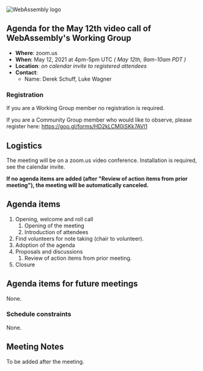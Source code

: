 ![WebAssembly logo](/images/WebAssembly.png)

## Agenda for the May 12th video call of WebAssembly's Working Group

- **Where**: zoom.us
- **When**: May 12, 2021 at 4pm-5pm UTC *( May 12th, 9am-10am PDT )*
- **Location**: *on calendar invite to registered attendees*
- **Contact**:
    - Name: Derek Schuff, Luke Wagner

### Registration

If you are a Working Group member no registration is required.

If you are a Community Group member who would like to observe, please register here: https://goo.gl/forms/HD2kLCM0iSKk7AVl1

## Logistics

The meeting will be on a zoom.us video conference.
Installation is required, see the calendar invite.

**If no agenda items are added (after "Review of action items from prior meeting"),
the meeting will be automatically canceled.**

## Agenda items

1. Opening, welcome and roll call
    1. Opening of the meeting
    1. Introduction of attendees
1. Find volunteers for note taking (chair to volunteer).
1. Adoption of the agenda
1. Proposals and discussions
    1. Review of action items from prior meeting.
1. Closure

## Agenda items for future meetings

None.

### Schedule constraints

None.

## Meeting Notes

To be added after the meeting.
